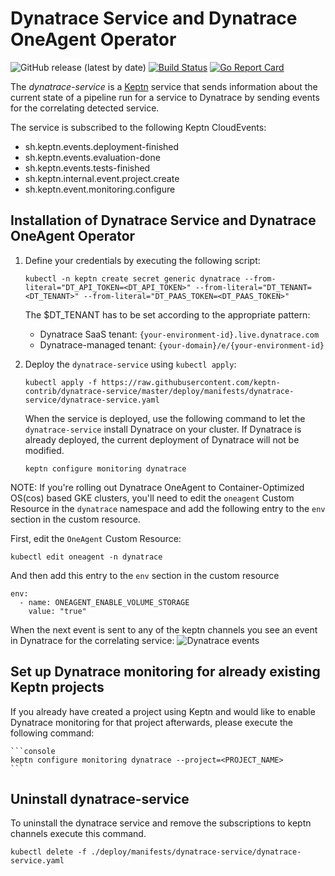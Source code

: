 # Dynatrace Service and Dynatrace OneAgent Operator
![GitHub release (latest by date)](https://img.shields.io/github/v/release/keptn-contrib/dynatrace-service)
[![Build Status](https://travis-ci.org/keptn-contrib/dynatrace-service.svg?branch=master)](https://travis-ci.org/keptn-contrib/dynatrace-service)
[![Go Report Card](https://goreportcard.com/badge/github.com/keptn-contrib/dynatrace-service)](https://goreportcard.com/report/github.com/keptn-contrib/dynatrace-service)

The *dynatrace-service* is a [Keptn](https://keptn.sh) service that sends information about the current state of a 
 pipeline run for a service to Dynatrace by sending events for the correlating detected service. 
 
The service is subscribed to the following Keptn CloudEvents:

- sh.keptn.events.deployment-finished
- sh.keptn.events.evaluation-done
- sh.keptn.events.tests-finished
- sh.keptn.internal.event.project.create
- sh.keptn.event.monitoring.configure

## Installation of Dynatrace Service and Dynatrace OneAgent Operator

1. Define your credentials by executing the following script:
    ```console
    kubectl -n keptn create secret generic dynatrace --from-literal="DT_API_TOKEN=<DT_API_TOKEN>" --from-literal="DT_TENANT=<DT_TENANT>" --from-literal="DT_PAAS_TOKEN=<DT_PAAS_TOKEN>"
    ```
    The $DT_TENANT has to be set according to the appropriate pattern:
    - Dynatrace SaaS tenant: `{your-environment-id}.live.dynatrace.com`
    - Dynatrace-managed tenant: `{your-domain}/e/{your-environment-id}`

1. Deploy the `dynatrace-service` using `kubectl apply`:

    ```console
    kubectl apply -f https://raw.githubusercontent.com/keptn-contrib/dynatrace-service/master/deploy/manifests/dynatrace-service/dynatrace-service.yaml
    ```
   
    When the service is deployed, use the following command to let the `dynatrace-service` install Dynatrace on your cluster. If Dynatrace is already deployed, the current deployment of Dynatrace will not be modified.

    ```console
    keptn configure monitoring dynatrace
    ```
   
 NOTE: If you're rolling out Dynatrace OneAgent to Container-Optimized OS(cos) based GKE clusters, you'll need to edit the `oneagent` Custom Resource in the `dynatrace` namespace and 
 add the following entry to the `env` section in the custom resource.
 
 First, edit the `OneAgent` Custom Resource:
  ```console
  kubectl edit oneagent -n dynatrace
  ```
 And then add this entry to the `env` section in the custom resource
 
  ```console
  env:
    - name: ONEAGENT_ENABLE_VOLUME_STORAGE
      value: "true"
  ```

  When the next event is sent to any of the keptn channels you see an event in Dynatrace for the correlating service:
![Dynatrace events](assets/events.png?raw=true "Dynatrace Events")

## Set up Dynatrace monitoring for already existing Keptn projects

If you already have created a project using Keptn and would like to enable Dynatrace monitoring for that project afterwards, please execute the following command:

    ```console
    keptn configure monitoring dynatrace --project=<PROJECT_NAME>
    ```

## Uninstall dynatrace-service

To uninstall the dynatrace service and remove the subscriptions to keptn channels execute this command.

```console
kubectl delete -f ./deploy/manifests/dynatrace-service/dynatrace-service.yaml
```
